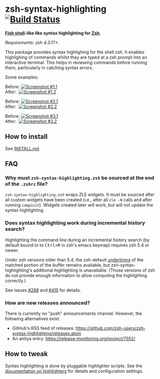 zsh-syntax-highlighting [![Build Status][build-status-image]][build-status-travis]
=======================

**[Fish shell][fish]-like like syntax highlighting for [Zsh][zsh].**

*Requirements: zsh 4.3.17+.*

[fish]: http://www.fishshell.com/
[zsh]: http://www.zsh.org/

This package provides syntax highlighing for the shell zsh.  It enables
highlighing of commands whilst they are typed at a zsh prompt into an
interactive terminal.  This helps in reviewing commands before running
them, particularly in catching syntax errors.

Some examples:

Before: [![Screenshot #1.1](images/before1-smaller.png)](images/before1.png)
<br/>
After:&nbsp; [![Screenshot #1.2](images/after1-smaller.png)](images/after1.png)

Before: [![Screenshot #2.1](images/before2-smaller.png)](images/before2.png)
<br/>
After:&nbsp; [![Screenshot #2.2](images/after2-smaller.png)](images/after2.png)

Before: [![Screenshot #3.1](images/before3-smaller.png)](images/before3.png)
<br/>
After:&nbsp; [![Screenshot #3.2](images/after3-smaller.png)](images/after3.png)


How to install
--------------

See [INSTALL.md](INSTALL.md).


FAQ
---

### Why must `zsh-syntax-highlighting.zsh` be sourced at the end of the `.zshrc` file?

`zsh-syntax-highlighting.zsh` wraps ZLE widgets.  It must be sourced after all
custom widgets have been created (i.e., after all `zle -N` calls and after
running `compinit`).  Widgets created later will work, but will not update the
syntax highlighting.

### Does syntax highlighting work during incremental history search?

Highlighting the command line during an incremental history search (by default bound to
to <kbd>Ctrl+R</kbd> in zsh's emacs keymap) requires zsh 5.4 or newer.

Under zsh versions older than 5.4, the zsh-default [underlining][zshzle-Character-Highlighting]
of the matched portion of the buffer remains available, but zsh-syntax-highlighting's
additional highlighting is unavailable.  (Those versions of zsh do not provide
enough information to allow computing the highlighting correctly.)

See issues [#288][i288] and [#415][i415] for details.

[zshzle-Character-Highlighting]: http://zsh.sourceforge.net/Doc/Release/Zsh-Line-Editor.html#Character-Highlighting
[i288]: https://github.com/zsh-users/zsh-syntax-highlighting/pull/288
[i415]: https://github.com/zsh-users/zsh-syntax-highlighting/pull/415

### How are new releases announced?

There is currently no "push" announcements channel.  However, the following
alternatives exist:

- GitHub's RSS feed of releases: https://github.com/zsh-users/zsh-syntax-highlighting/releases.atom
- An anitya entry: https://release-monitoring.org/project/7552/


How to tweak
------------

Syntax highlighting is done by pluggable highlighter scripts.  See the
[documentation on highlighters](docs/highlighters.md) for details and
configuration settings.




[build-status-image]: https://travis-ci.org/zsh-users/zsh-syntax-highlighting.svg?branch=master
[build-status-travis]: https://travis-ci.org/zsh-users/zsh-syntax-highlighting

